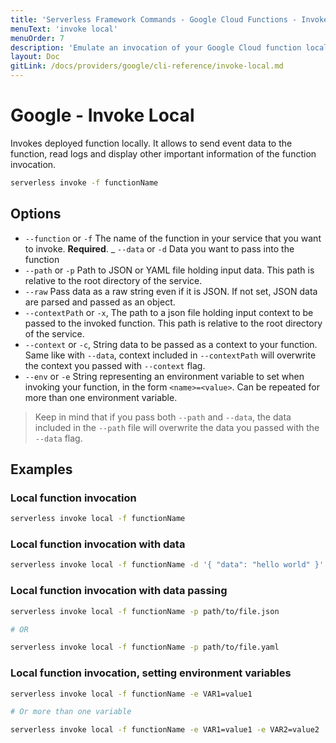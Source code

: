 ```yaml
---
title: 'Serverless Framework Commands - Google Cloud Functions - Invoke Local'
menuText: 'invoke local'
menuOrder: 7
description: 'Emulate an invocation of your Google Cloud function locally using the Serverless Framework'
layout: Doc
gitLink: /docs/providers/google/cli-reference/invoke-local.md
---
```


# Google - Invoke Local

Invokes deployed function locally. It allows to send event data to the function, read logs and display other important information of the function invocation.

```bash
serverless invoke -f functionName
```

## Options

* `--function` or `-f` The name of the function in your service that you want to invoke. **Required**.
  \_ `--data` or `-d` Data you want to pass into the function
* `--path` or `-p` Path to JSON or YAML file holding input data. This path is relative to the root directory of the service.
* `--raw` Pass data as a raw string even if it is JSON. If not set, JSON data are parsed and passed as an object.
* `--contextPath` or `-x`, The path to a json file holding input context to be passed to the invoked function. This path is relative to the root directory of the service.
* `--context` or `-c`, String data to be passed as a context to your function. Same like with `--data`, context included in `--contextPath` will overwrite the context you passed with `--context` flag.
* `--env` or `-e` String representing an environment variable to set when invoking your function, in the form `<name>=<value>`. Can be repeated for more than one environment variable.

> Keep in mind that if you pass both `--path` and `--data`, the data included in the `--path` file will overwrite the data you passed with the `--data` flag.

## Examples

### Local function invocation

```bash
serverless invoke local -f functionName
```

### Local function invocation with data

```bash
serverless invoke local -f functionName -d '{ "data": "hello world" }'
```

### Local function invocation with data passing

```bash
serverless invoke local -f functionName -p path/to/file.json

# OR

serverless invoke local -f functionName -p path/to/file.yaml
```

### Local function invocation, setting environment variables

```bash
serverless invoke local -f functionName -e VAR1=value1

# Or more than one variable

serverless invoke local -f functionName -e VAR1=value1 -e VAR2=value2
```
